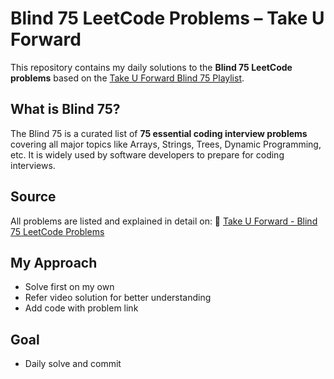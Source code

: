 # Blind 75 LeetCode Problems – Take U Forward

This repository contains my daily solutions to the **Blind 75 LeetCode problems** based on the [Take U Forward Blind 75 Playlist](https://takeuforward.org/interviews/blind-75-leetcode-problems-detailed-video-solutions).

## What is Blind 75?

The Blind 75 is a curated list of **75 essential coding interview problems** covering all major topics like Arrays, Strings, Trees, Dynamic Programming, etc. It is widely used by software developers to prepare for coding interviews.

## Source

All problems are listed and explained in detail on:
🔗 [Take U Forward - Blind 75 LeetCode Problems](https://takeuforward.org/interviews/blind-75-leetcode-problems-detailed-video-solutions)

## My Approach

- Solve first on my own  
- Refer video solution for better understanding  
- Add code with problem link  

## Goal

- Daily solve and commit


